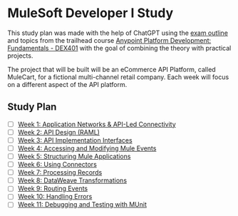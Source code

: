 # MuleSoft Developer I Study

This study plan was made with the help of ChatGPT using the [exam outline](exam-outline.md) and topics from the trailhead course [Anypoint Platform Development: Fundamentals - DEX401](anypoint-platform-development-fundamentals.md) with the goal of combining the theory with practical projects.

The project that will be built will be an eCommerce API Platform, called MuleCart, for a fictional multi-channel retail company. Each week will focus on a different aspect of the API platform.

## Study Plan

- [ ] [Week 1: Application Networks & API-Led Connectivity](week-01/README.md)
- [ ] [Week 2: API Design (RAML)](week-02/README.md)
- [ ] [Week 3: API Implementation Interfaces](week-03/README.md)
- [ ] [Week 4: Accessing and Modifying Mule Events](week-04/README.md)
- [ ] [Week 5: Structuring Mule Applications](week-05/README.md)
- [ ] [Week 6: Using Connectors](week-06/README.md)
- [ ] [Week 7: Processing Records](week-07/README.md)
- [ ] [Week 8: DataWeave Transformations](week-08/README.md)
- [ ] [Week 9: Routing Events](week-09/README.md)
- [ ] [Week 10: Handling Errors](week-10/README.md)
- [ ] [Week 11: Debugging and Testing with MUnit](week-11/README.md)
